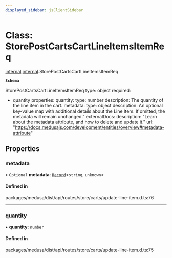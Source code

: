 ```yaml
---
displayed_sidebar: jsClientSidebar
---
```


# Class: StorePostCartsCartLineItemsItemReq

[internal](../modules/internal-8.md).[internal](../modules/internal-8.internal.md).StorePostCartsCartLineItemsItemReq

**`Schema`**

StorePostCartsCartLineItemsItemReq
type: object
required:
  - quantity
properties:
  quantity:
    type: number
    description: The quantity of the line item in the cart.
  metadata:
    type: object
    description: An optional key-value map with additional details about the Line Item. If omitted, the metadata will remain unchanged."
    externalDocs:
      description: "Learn about the metadata attribute, and how to delete and update it."
      url: "https://docs.medusajs.com/development/entities/overview#metadata-attribute"

## Properties

### metadata

• `Optional` **metadata**: [`Record`](../modules/internal.md#record)<`string`, `unknown`\>

#### Defined in

packages/medusa/dist/api/routes/store/carts/update-line-item.d.ts:76

___

### quantity

• **quantity**: `number`

#### Defined in

packages/medusa/dist/api/routes/store/carts/update-line-item.d.ts:75
